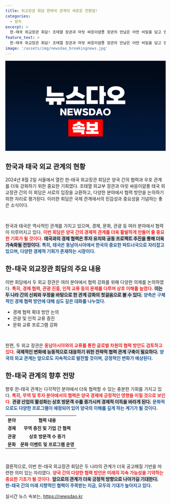 ```yaml
---
title: 외교장관 회담 한태국 관계의 새로운 전환점!
categories:
  - 정치
excerpt: >
  한-태국 외교장관 회담! 조태열 장관과 마릿 싸응이얌퐁 장관의 만남은 어떤 비밀을 담고 있을까? 외교적 파트너십이 새로운 전환점을 맞이한다! 클릭해서 자세히 확인해 보세요!
feature_text: >
  한-태국 외교장관 회담! 조태열 장관과 마릿 싸응이얌퐁 장관의 만남은 어떤 비밀을 담고 있을까? 외교적 파트너십이 새로운 전환점을 맞이한다! 클릭해서 자세히 확인해 보세요!
image: '/assets/img/newsdao_breakingnews.jpg'
---
```


<p><img src="/assets/img/newsdao_breakingnews.jpg" alt="bookingtag 속보" /></p>

<h2 data-ke-size="size26">한국과 태국 외교 관계의 현황</h2>

<p data-ke-size="size16">2024년 8월 2일 서울에서 열린 한-태국 외교장관 회담은 양국 간의 협력과 우호 관계를 더욱 강화하기 위한 중요한 기회였다. 조태열 외교부 장관과 마릿 싸응이얌퐁 태국 외교장관 간의 이 회담은 서로의 입장을 교환하고, 다양한 분야에서 협력 방안을 논의하기 위한 자리로 평가된다. 이러한 회담은 국제 관계에서의 민감성과 중요성을 기념하는 좋은 소식이다.</p>

<p data-ke-size="size16">&nbsp;</p>

<p>한국과 태국은 역사적인 관계를 가지고 있으며, 경제, 문화, 관광 등 여러 분야에서 협력이 이루어지고 있다. <b><span style="color: #ee2323;">이번 회담은 양국 간의 경제적 관계를 더욱 활발하게 만들어 줄 중요한 기회가 될 것이다.</span></b> <b><span style="background-color: #21538527;">태국과의 경제 협력은 투자 유치와 공동 프로젝트 추진을 통해 더욱 가속화될 전망이다.</span></b> <b><span style="color: #1a5490;">특히, 태국은 동남아시아에서 한국의 중요한 파트너국으로 자리잡고 있으며, 다양한 경제적 기회가 존재하는 시장이다.</span></b></p>

<h2 data-ke-size="size26">한-태국 외교장관 회담의 주요 내용</h2>

<p data-ke-size="size16">이번 회담에서 두 외교 장관은 여러 분야에서 협력 강화를 위해 다양한 의제를 논의하였다. <b><span style="color: #ee2323;">특히, 경제 협력, 관광 진흥, 인적 교류 등의 문제를 다루며 상호 이해를 높였다.</span></b> <b><span style="background-color: #21538527;">이는 두 나라 간의 신뢰와 우정을 바탕으로 한 관계 강화의 첫걸음으로 볼 수 있다.</span></b> <b><span style="color: #1a5490;">양측은 구체적인 경제 협력 방안에 대해 심도 깊은 대화를 나누었다.</span></b>

<ul>
  <li>경제 협력 확대 방안 논의</li>
  <li>관광 및 인적 교류 증진</li>
  <li>문화 교류 프로그램 강화</li>
</ul>

<p data-ke-size="size16">&nbsp;</p>

<p>한편, 두 외교 장관은 <b><span style="color: #ee2323;">동남아시아와의 교류를 통한 글로벌 차원의 협력 방안도 검토하고 있다.</span></b> <b><span style="background-color: #21538527;">국제적인 변화에 능동적으로 대응하기 위한 전략적 협력 관계 구축이 필요하다.</span></b> <b><span style="color: #1a5490;">양국의 외교 관계는 앞으로도 지속적으로 발전할 것이며, 긍정적인 변화가 예상된다.</span></b></p>

<h2 data-ke-size="size26">한-태국 관계의 향후 전망</h2>

<p data-ke-size="size16">향후 한-태국 관계는 다각적인 분야에서 더욱 협력할 수 있는 충분한 기회를 가지고 있다. <b><span style="color: #ee2323;">특히, 무역 및 투자 분야에서의 협력은 양국 경제에 긍정적인 영향을 미칠 것으로 보인다.</span></b> <b><span style="background-color: #21538527;">관광 산업의 활성화는 상호 방문객 수를 증가시켜 경제적 이득을 바라게 된다.</span></b> <b><span style="color: #1a5490;">문화적으로도 다양한 프로그램이 예정되어 있어 양국의 이해를 깊게 하는 계기가 될 것이다.</span></b>

<table style="width: 100%;">
  <tr>
    <th style="text-align: center;"><b>분야</b></th>
    <th style="text-align: center;"><b>협력 내용</b></th>
  </tr>
  <tr>
    <td style="text-align: center; height: 17px;"><b>경제</b></td>
    <td style="text-align: center; height: 17px;"><b>무역 증진 및 기업 간 협력</b></td>
  </tr>
  <tr>
    <td style="text-align: center; height: 17px;"><b>관광</b></td>
    <td style="text-align: center; height: 17px;"><b>상호 방문객 수 증가</b></td>
  </tr>
  <tr>
    <td style="text-align: center; height: 17px;"><b>문화</b></td>
    <td style="text-align: center; height: 17px;"><b>문화 이벤트 및 프로그램 운영</b></td>
  </tr>
</table>

<p data-ke-size="size16">&nbsp;</p>

<p>결론적으로, 이번 한-태국 외교장관 회담은 두 나라의 관계가 더욱 공고해질 기반을 마련한 의미 있는 자리였다. <b><span style="color: #ee2323;">양국 간의 다양한 협력 방안은 미래의 지속 가능성을 기약하는 중요한 기초가 될 것이다.</span></b> <b><span style="background-color: #21538527;">앞으로의 관계가 더욱 긍정적 방향으로 나아가길 기대한다.</span></b> <b><span style="color: #1a5490;">한-태국 간의 미래 지향적인 협력이 주목받는 지금, 모두의 기대가 높아지고 있다.</span></b></p>
실시간 뉴스 속보는, <a href="https://newsdao.kr" rel="dofollow">https://newsdao.kr</a>



